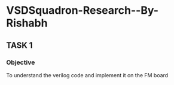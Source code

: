 # VSDSquadron-Research--By-Rishabh

## TASK 1 

### Objective 

To understand the verilog code and implement it on the FM board


